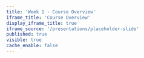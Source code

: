```yaml
---
title: 'Week 1 - Course Overview'
iframe_title: 'Course Overview'
display_iframe_title: true
iframe_source: '/presentations/placeholder-slide'
published: true
visible: true
cache_enable: false
---
```

